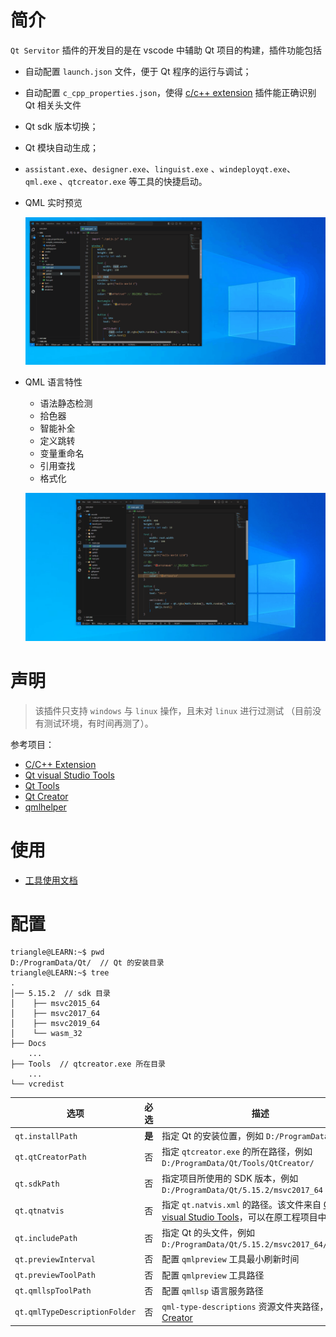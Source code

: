 # 简介

`Qt Servitor` 插件的开发目的是在 vscode 中辅助 Qt 项目的构建，插件功能包括
- 自动配置 `launch.json` 文件，便于 Qt 程序的运行与调试；
- 自动配置 `c_cpp_properties.json`，使得 [c/c++ extension](https://marketplace.visualstudio.com/items?itemName=ms-vscode.cpptools) 插件能正确识别 Qt 相关头文件
- Qt sdk 版本切换；
- Qt 模块自动生成；
- `assistant.exe`、`designer.exe`、`linguist.exe` 、`windeployqt.exe`、`qml.exe` 、`qtcreator.exe` 等工具的快捷启动。
- QML 实时预览

    ![preview](docs/git/previewlive.gif)

- QML 语言特性
  - 语法静态检测
  - 拾色器
  - 智能补全
  - 定义跳转
  - 变量重命名
  - 引用查找
  - 格式化

  ![color](docs/git/color.gif)

# 声明

> 该插件只支持 `windows` 与 `linux` 操作，且未对 `linux` 进行过测试 （目前没有测试环境，有时间再测了）。

参考项目：
- [C/C++ Extension](https://marketplace.visualstudio.com/items?itemName=ms-vscode.cpptools)
- [Qt visual Studio Tools](https://github.com/qt-labs/vstools)
- [Qt Tools](https://marketplace.visualstudio.com/items?itemName=tonka3000.qtvsctools)
- [Qt Creator](https://github.com/qt-creator/qt-creator)
- [qmlhelper](https://marketplace.visualstudio.com/items?itemName=flywine.qmlhelper)


# 使用

- [工具使用文档](https://spite-triangle.github.io/qt_servitor/)

# 配置

```
triangle@LEARN:~$ pwd
D:/ProgramData/Qt/  // Qt 的安装目录
triangle@LEARN:~$ tree
.
│── 5.15.2  // sdk 目录
│    ├── msvc2015_64
│    ├── msvc2017_64
│    ├── msvc2019_64
│    └── wasm_32
├── Docs
    ...
├── Tools  // qtcreator.exe 所在目录
    ...
└── vcredist
```

| 选项                          | 必选   | 描述                                                                                                                                                                                              |
| ----------------------------- | ------ | ------------------------------------------------------------------------------------------------------------------------------------------------------------------------------------------------- |
| `qt.installPath`              | **是** | 指定 Qt 的安装位置，例如 `D:/ProgramData/Qt/`                                                                                                                                                     |
| `qt.qtCreatorPath`            | 否     | 指定 `qtcreator.exe` 的所在路径，例如 `D:/ProgramData/Qt/Tools/QtCreator/`                                                                                                                        |
| `qt.sdkPath`                  | 否     | 指定项目所使用的 SDK 版本，例如 `D:/ProgramData/Qt/5.15.2/msvc2017_64`                                                                                                                            |
| `qt.qtnatvis`                 | 否     | 指定 `qt.natvis.xml` 的路径。该文件来自 [Qt visual Studio Tools](https://github.com/qt-labs/vstools)，可以在原工程项目中[下载](https://github.com/qt-labs/vstools/blob/dev/QtMSBuild/QtMsBuild)。 |
| `qt.includePath`              | 否     | 指定 Qt 的头文件，例如 `D:/ProgramData/Qt/5.15.2/msvc2017_64/include`                                                                                                                             |
| `qt.previewInterval`          | 否     | 配置 `qmlpreview` 工具最小刷新时间                                                                                                                                                                |
| `qt.previewToolPath`          | 否     | 配置 `qmlpreview` 工具路径                                                                                                                                                                        |
| `qt.qmllspToolPath`           | 否     | 配置 `qmllsp` 语言服务路径                                                                                                                                                                        |
| `qt.qmlTypeDescriptionFolder` | 否     | `qml-type-descriptions` 资源文件夹路径，[Qt Creator](https://github.com/qt-creator/qt-creator/tree/master/share/qtcreator/qml-type-descriptions)                                                  |

